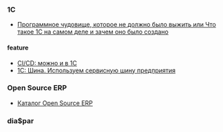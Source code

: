 ### 1C
- [Программное чудовище, которое не должно было выжить или Что такое 1С на самом деле и зачем оно было создано](https://habr.com/ru/articles/905440/)


#### feature 
- [CI/CD: можно и в 1С](https://habr.com/ru/companies/otus/articles/951406/)
- [1С: Шина. Используем сервисную шину предприятия](https://habr.com/ru/companies/otus/articles/950668/)

### Open Source ERP
- [Каталог Open Source ERP](https://www.erp-online.ru/software/open/)

### dia$par
